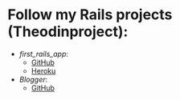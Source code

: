 # Follow my Rails projects (Theodinproject):
  - *first_rails_app*:
    + [GitHub](https://github.com/David-Roark/first_rails_app)
    + [Heroku](https://mysterious-castle-84670.herokuapp.com/)
  - *Blogger*:
    + [GitHub](https://github.com/David-Roark/Blogger-OdinProject)
